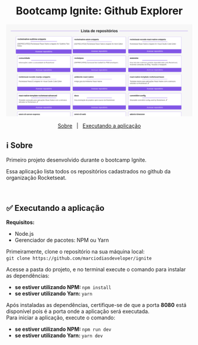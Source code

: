 <h1 align="center">Bootcamp Ignite: Github Explorer</h1>

<p align="center">
  <img src="https://github.com/lucasiori/ignite_github-exporer/blob/main/.github/demo.png" alt="Demo" />
</p>

<p align="center">
  <a href="#sobre">Sobre</a> &nbsp;&nbsp;|&nbsp;&nbsp;
  <a href="#executando-aplicacao">Executando a aplicação</a>
  
</p>

<h2 id="sobre">ℹ Sobre</h2>

<p>Primeiro projeto desenvolvido durante o bootcamp Ignite.</p>
<p>Essa aplicação lista todos os repositórios cadastrados no github da organização Rocketseat.</p>

<br />

<h2 id="executando-aplicacao">✅ Executando a aplicação</h2>

<strong>Requisitos:</strong>
<ul>
  <li>Node.js</li>
  <li>Gerenciador de pacotes: NPM ou Yarn</li>
</ul>

<p>
  Primeiramente, clone o repositório na sua máquina local: <br />
  <code>git clone https://github.com/marciodiasdeveloper/ignite</code>
</p>

<p>
  Acesse a pasta do projeto, e no terminal execute o comando para instalar as dependências: <br />
  <ul>
    <li>
      <strong>se estiver utilizando NPM: </strong>
      <code>npm install</code>
    </li>
    <li>
      <strong>se estiver utilizando Yarn: </strong>
      <code>yarn</code>
    </li>
  </ul>
</p>

<p>
  Após instaladas as dependências, certifique-se de que a porta <strong>8080</strong> está disponível pois é a porta onde a aplicação será executada. <br />
  Para iniciar a aplicação, execute o comando: <br />
  <ul>
    <li>
      <strong>se estiver utilizando NPM: </strong>
      <code>npm run dev</code>
    </li>
    <li>
      <strong>se estiver utilizando Yarn: </strong>
      <code>yarn dev</code>
    </li>
  </ul>
</p>

